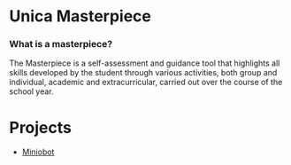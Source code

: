 # Unica Masterpiece
### What is a masterpiece?
The Masterpiece is a self-assessment and guidance tool that highlights all skills developed by the student through various activities, both group and individual, academic and extracurricular, carried out over the course of the school year.
# Projects
- [Miniobot](MinioBot/README.md)

